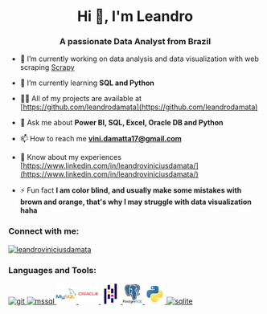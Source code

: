 <h1 align="center">Hi 👋, I'm Leandro</h1>
<h3 align="center">A passionate Data Analyst from Brazil</h3>

- 🔭 I’m currently working on data analysis and data visualization with web scraping [Scrapy](https://github.com/leandrodamata/scrapy)

- 🌱 I’m currently learning **SQL and Python**

- 👨‍💻 All of my projects are available at [https://github.com/leandrodamata](https://github.com/leandrodamata)

- 💬 Ask me about **Power BI, SQL, Excel, Oracle DB and Python**

- 📫 How to reach me **vini.damatta17@gmail.com**

- 📄 Know about my experiences [https://www.linkedin.com/in/leandroviniciusdamata/](https://www.linkedin.com/in/leandroviniciusdamata/)

- ⚡ Fun fact **I am color blind, and usually make some mistakes with brown and orange, that's why I may struggle with data visualization haha**

<h3 align="left">Connect with me:</h3>
<p align="left">
<a href="https://linkedin.com/in/leandroviniciusdamata" target="blank"><img align="center" src="https://raw.githubusercontent.com/rahuldkjain/github-profile-readme-generator/master/src/images/icons/Social/linked-in-alt.svg" alt="leandroviniciusdamata" height="30" width="40" /></a>
</p>

<h3 align="left">Languages and Tools:</h3>
<p align="left"> <a href="https://git-scm.com/" target="_blank" rel="noreferrer"> <img src="https://www.vectorlogo.zone/logos/git-scm/git-scm-icon.svg" alt="git" width="40" height="40"/> </a> <a href="https://www.microsoft.com/en-us/sql-server" target="_blank" rel="noreferrer"> <img src="https://www.svgrepo.com/show/303229/microsoft-sql-server-logo.svg" alt="mssql" width="40" height="40"/> </a> <a href="https://www.mysql.com/" target="_blank" rel="noreferrer"> <img src="https://raw.githubusercontent.com/devicons/devicon/master/icons/mysql/mysql-original-wordmark.svg" alt="mysql" width="40" height="40"/> </a> <a href="https://www.oracle.com/" target="_blank" rel="noreferrer"> <img src="https://raw.githubusercontent.com/devicons/devicon/master/icons/oracle/oracle-original.svg" alt="oracle" width="40" height="40"/> </a> <a href="https://pandas.pydata.org/" target="_blank" rel="noreferrer"> <img src="https://raw.githubusercontent.com/devicons/devicon/2ae2a900d2f041da66e950e4d48052658d850630/icons/pandas/pandas-original.svg" alt="pandas" width="40" height="40"/> </a> <a href="https://www.postgresql.org" target="_blank" rel="noreferrer"> <img src="https://raw.githubusercontent.com/devicons/devicon/master/icons/postgresql/postgresql-original-wordmark.svg" alt="postgresql" width="40" height="40"/> </a> <a href="https://www.python.org" target="_blank" rel="noreferrer"> <img src="https://raw.githubusercontent.com/devicons/devicon/master/icons/python/python-original.svg" alt="python" width="40" height="40"/> </a> <a href="https://www.sqlite.org/" target="_blank" rel="noreferrer"> <img src="https://www.vectorlogo.zone/logos/sqlite/sqlite-icon.svg" alt="sqlite" width="40" height="40"/> </a> </p>

